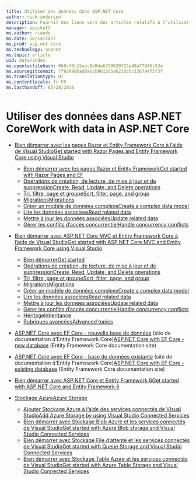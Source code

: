 ```yaml
---
title: Utiliser des données dans ASP.NET Core
author: rick-anderson
description: Fournit des liens vers des articles relatifs à l’utilisation des données. Les utilisateurs d’Entity Framework Core sont nombreux.
manager: wpickett
ms.author: riande
ms.date: 10/14/2017
ms.prod: asp.net-core
ms.technology: aspnet
ms.topic: article
uid: data/index
ms.openlocfilehash: 068c70c15acc8d8da6759020725e48a77946c53e
ms.sourcegitcommit: 7f92990bad6a6cb901265d621dcbc136794f5f3f
ms.translationtype: HT
ms.contentlocale: fr-FR
ms.lasthandoff: 03/28/2018
---
```

# <a name="work-with-data-in-aspnet-core"></a><span data-ttu-id="f1d00-104">Utiliser des données dans ASP.NET Core</span><span class="sxs-lookup"><span data-stu-id="f1d00-104">Work with data in ASP.NET Core</span></span>

* [<span data-ttu-id="f1d00-105">Bien démarrer avec les pages Razor et Entity Framework Core à l’aide de Visual Studio</span><span class="sxs-lookup"><span data-stu-id="f1d00-105">Get started with Razor Pages and Entity Framework Core using Visual Studio</span></span>](xref:data/ef-rp/index)

   * [<span data-ttu-id="f1d00-106">Bien démarrer avec les pages Razor et Entity Framework</span><span class="sxs-lookup"><span data-stu-id="f1d00-106">Get started with Razor Pages and EF</span></span>](xref:data/ef-rp/intro)
   * [<span data-ttu-id="f1d00-107">Opérations de création, de lecture, de mise à jour et de suppression</span><span class="sxs-lookup"><span data-stu-id="f1d00-107">Create, Read, Update, and Delete operations</span></span>](xref:data/ef-rp/crud)
   * [<span data-ttu-id="f1d00-108">Tri, filtre, page et groupe</span><span class="sxs-lookup"><span data-stu-id="f1d00-108">Sort, filter, page, and group</span></span>](xref:data/ef-rp/sort-filter-page)
   * [<span data-ttu-id="f1d00-109">Migrations</span><span class="sxs-lookup"><span data-stu-id="f1d00-109">Migrations</span></span>](xref:data/ef-rp/migrations)
   * [<span data-ttu-id="f1d00-110">Créer un modèle de données complexe</span><span class="sxs-lookup"><span data-stu-id="f1d00-110">Create a complex data model</span></span>](xref:data/ef-rp/complex-data-model)
   * [<span data-ttu-id="f1d00-111">Lire les données associées</span><span class="sxs-lookup"><span data-stu-id="f1d00-111">Read related data</span></span>](xref:data/ef-rp/read-related-data)
   * [<span data-ttu-id="f1d00-112">Mettre à jour les données associées</span><span class="sxs-lookup"><span data-stu-id="f1d00-112">Update related data</span></span>](xref:data/ef-rp/update-related-data)
   * [<span data-ttu-id="f1d00-113">Gérer les conflits d’accès concurrentiel</span><span class="sxs-lookup"><span data-stu-id="f1d00-113">Handle concurrency conflicts</span></span>](xref:data/ef-rp/concurrency)

*   [<span data-ttu-id="f1d00-114">Bien démarrer avec ASP.NET Core MVC et Entity Framework Core à l’aide de Visual Studio</span><span class="sxs-lookup"><span data-stu-id="f1d00-114">Get started with ASP.NET Core MVC and Entity Framework Core using Visual Studio</span></span>](ef-mvc/index.md)
    *   [<span data-ttu-id="f1d00-115">Bien démarrer</span><span class="sxs-lookup"><span data-stu-id="f1d00-115">Get started</span></span>](ef-mvc/intro.md)
    *   [<span data-ttu-id="f1d00-116">Opérations de création, de lecture, de mise à jour et de suppression</span><span class="sxs-lookup"><span data-stu-id="f1d00-116">Create, Read, Update, and Delete operations</span></span>](xref:data/ef-mvc/crud)
    *   [<span data-ttu-id="f1d00-117">Tri, filtre, page et groupe</span><span class="sxs-lookup"><span data-stu-id="f1d00-117">Sort, filter, page, and group</span></span>](xref:data/ef-mvc/sort-filter-page)
    *   [<span data-ttu-id="f1d00-118">Migrations</span><span class="sxs-lookup"><span data-stu-id="f1d00-118">Migrations</span></span>](xref:data/ef-mvc/migrations)
    *   [<span data-ttu-id="f1d00-119">Créer un modèle de données complexe</span><span class="sxs-lookup"><span data-stu-id="f1d00-119">Create a complex data model</span></span>](ef-mvc/complex-data-model.md)
    *   [<span data-ttu-id="f1d00-120">Lire les données associées</span><span class="sxs-lookup"><span data-stu-id="f1d00-120">Read related data</span></span>](ef-mvc/read-related-data.md)
    *   [<span data-ttu-id="f1d00-121">Mettre à jour les données associées</span><span class="sxs-lookup"><span data-stu-id="f1d00-121">Update related data</span></span>](ef-mvc/update-related-data.md)
    *   [<span data-ttu-id="f1d00-122">Gérer les conflits d’accès concurrentiel</span><span class="sxs-lookup"><span data-stu-id="f1d00-122">Handle concurrency conflicts</span></span>](ef-mvc/concurrency.md)
    *   [<span data-ttu-id="f1d00-123">Héritage</span><span class="sxs-lookup"><span data-stu-id="f1d00-123">Inheritance</span></span>](ef-mvc/inheritance.md)
    *   [<span data-ttu-id="f1d00-124">Rubriques avancées</span><span class="sxs-lookup"><span data-stu-id="f1d00-124">Advanced topics</span></span>](ef-mvc/advanced.md)
* <span data-ttu-id="f1d00-125">[ASP.NET Core avec EF Core - nouvelle base de données](https://docs.microsoft.com/ef/core/get-started/aspnetcore/new-db) (site de documentation d’Entity Framework Core)</span><span class="sxs-lookup"><span data-stu-id="f1d00-125">[ASP.NET Core with EF Core - new database](https://docs.microsoft.com/ef/core/get-started/aspnetcore/new-db) (Entity Framework Core documentation site)</span></span>
* <span data-ttu-id="f1d00-126">[ASP.NET Core avec EF Core - base de données existante](https://docs.microsoft.com/ef/core/get-started/aspnetcore/existing-db) (site de documentation d’Entity Framework Core)</span><span class="sxs-lookup"><span data-stu-id="f1d00-126">[ASP.NET Core with EF Core - existing database](https://docs.microsoft.com/ef/core/get-started/aspnetcore/existing-db) (Entity Framework Core documentation site)</span></span>
*   [<span data-ttu-id="f1d00-127">Bien démarrer avec ASP.NET Core et Entity Framework 6</span><span class="sxs-lookup"><span data-stu-id="f1d00-127">Get started with ASP.NET Core and Entity Framework 6</span></span>](entity-framework-6.md)
*   [<span data-ttu-id="f1d00-128">Stockage Azure</span><span class="sxs-lookup"><span data-stu-id="f1d00-128">Azure Storage</span></span>](azure-storage/index.md)
    *   [<span data-ttu-id="f1d00-129">Ajouter Stockage Azure à l’aide des services connectés de Visual Studio</span><span class="sxs-lookup"><span data-stu-id="f1d00-129">Add Azure Storage by using Visual Studio Connected Services</span></span>](https://azure.microsoft.com/documentation/articles/vs-azure-tools-connected-services-storage/)
    *   [<span data-ttu-id="f1d00-130">Bien démarrer avec Stockage Blob Azure et les services connectés de Visual Studio</span><span class="sxs-lookup"><span data-stu-id="f1d00-130">Get started with Azure Blob storage and Visual Studio Connected Services</span></span>](https://azure.microsoft.com/documentation/articles/vs-storage-aspnet5-getting-started-blobs/)
    *   [<span data-ttu-id="f1d00-131">Bien démarrer avec Stockage File d’attente et les services connectés de Visual Studio</span><span class="sxs-lookup"><span data-stu-id="f1d00-131">Get started with Queue Storage and Visual Studio Connected Services</span></span>](https://azure.microsoft.com/documentation/articles/vs-storage-aspnet5-getting-started-queues/)
    *   [<span data-ttu-id="f1d00-132">Bien démarrer avec Stockage Table Azure et les services connectés de Visual Studio</span><span class="sxs-lookup"><span data-stu-id="f1d00-132">Get started with Azure Table Storage and Visual Studio Connected Services</span></span>](https://azure.microsoft.com/documentation/articles/vs-storage-aspnet5-getting-started-tables/)

